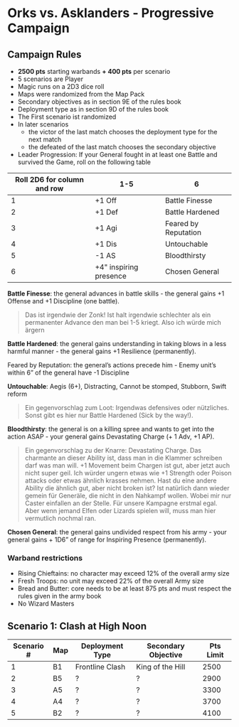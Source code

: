 # Orks vs. Asklanders - Progressive Campaign

## Campaign Rules

+ **2500 pts** starting warbands **+ 400 pts** per scenario
+ 5 scenarios are Player
+ Magic runs on a 2D3 dice roll
+ Maps were randomized from the Map Pack
+ Secondary objectives as in section 9E of the rules book
+ Deployment type as in section 9D of the rules book
+ The First scenario ist randomized
+ In later scenarios
     + the victor of the last match chooses the deployment type for the next match
     + the defeated of the last match chooses the secondary objective
+ Leader Progression: If your General fought in at least one Battle and survived the Game, roll on the following table

| Roll 2D6 for column and row |	1-5 | 6 |
| ---| --- | --- |
| 1 |	+1 Off	|Battle Finesse|
| 2	|+1 Def|	Battle Hardened|
| 3	|+1 Agi	|Feared by Reputation|
| 4	|+1 Dis	|Untouchable|
| 5| -1 AS |	Bloodthirsty|
| 6 |+4" inspiring presence	| Chosen General|

**Battle Finesse**: the general advances in battle skills - the general gains +1 Offense and +1 Discipline (one battle).

> Das ist irgendwie der Zonk! Ist halt irgendwie schlechter als ein permanenter Advance den man bei 1-5 kriegt. Also ich würde mich ärgern

**Battle Hardened**: the general gains understanding in taking blows in a less harmful manner - the general gains +1 Resilience (permanently).

Feared by Reputation: the general’s actions precede him - Enemy unit’s within 6” of the general have -1 Discipline

**Untouchable**: Aegis (6+), Distracting, Cannot be stomped, Stubborn, Swift reform

> Ein gegenvorschlag zum Loot: Irgendwas defensives oder nützliches. Sonst gibt es hier nur Battle Hardened (Sick by the way!).

**Bloodthirsty**: the general is on a killing spree and wants to get into the action ASAP - your general gains Devastating Charge (+ 1 Adv, +1 AP).

> Ein gegenvorschlag zu der Knarre: Devastating Charge. Das charmante an dieser Ability ist, dass man in die Klammer schreiben darf was man will. +1 Movement beim Chargen ist gut, aber jetzt auch nicht super geil. Ich würder ungern etwas wie +1 Strength oder Poison attacks oder etwas ähnlich krasses nehmen. Hast du eine andere Ability die ähnlich gut, aber nicht broken ist? Ist natürlich dann wieder gemein für Generäle, die nicht in den Nahkampf wollen. Wobei mir nur Caster einfallen an der Stelle. Für unsere Kampagne erstmal egal. Aber wenn jemand Elfen oder Lizards spielen will, muss man hier vermutlich nochmal ran.

**Chosen General**: the general gains undivided respect from his army - your general gains + 1D6” of range for Inspiring Presence (permanently).

### Warband restrictions

+ Rising Chieftains: no character may exceed 12% of the overall army size
+ Fresh Troops: no unit may exceed 22% of the overall Army size
+ Bread and Butter: core needs to be at least 875 pts and must respect the rules given in the army book
+ No Wizard Masters

## Scenario 1: Clash at High Noon

| Scenario # |  Map | Deployment Type | Secondary Objective | Pts Limit |
| --- | --- | --- | --- | --- |
| 1 | B1 | Frontline Clash | King of the Hill | 2500 | 
| 2 | B5 | ? | ? | 2900 | 
| 3 | A5 | ? | ? | 3300 | 
| 4 | A4 | ? | ? | 3700 | 
| 5 | B2 | ? | ? | 4100 | 
